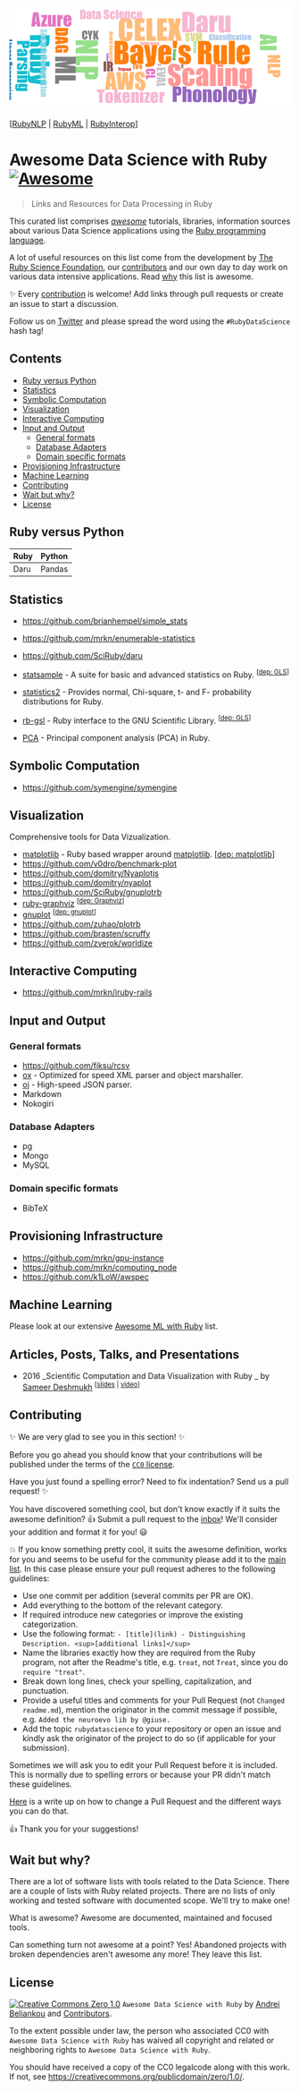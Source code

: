 <img src="header.png" align="center">

[[RubyNLP](https://github.com/arbox/nlp-with-ruby) |
 [RubyML](https://github.com/arbox/machine-learning-with-ruby) |
 [RubyInterop](https://github.com/arbox/ruby-interoperability)]


# Awesome Data Science with Ruby [![Awesome](https://cdn.rawgit.com/sindresorhus/awesome/d7305f38d29fed78fa85652e3a63e154dd8e8829/media/badge.svg)](https://github.com/sindresorhus/awesome)

> Links and Resources for Data Processing in Ruby

This curated list comprises [_awesome_][awesome] tutorials, libraries,
information sources about various Data Science applications using
the [Ruby programming language][ruby].

A lot of useful resources on this list come from the development by
[The Ruby Science Foundation][sciruby], our [contributors][contributors] and
our own day to day work on various data intensive applications.
Read [why](#wait-but-why) this list is awesome.

:sparkles: Every [contribution](#contributing) is welcome!
Add links through pull requests or create an issue to start a discussion.

Follow us on [Twitter](https://twitter.com/RubyNLP)
and please spread the word using the `#RubyDataScience` hash tag!

<!-- nodoc -->

## Contents

<!-- toc -->

- [Ruby versus Python](#ruby-versus-python)
- [Statistics](#statistics)
- [Symbolic Computation](#symbolic-computation)
- [Visualization](#visualization)
- [Interactive Computing](#interactive-computing)
- [Input and Output](#input-and-output)
  * [General formats](#general-formats)
  * [Database Adapters](#database-adapters)
  * [Domain specific formats](#domain-specific-formats)
- [Provisioning Infrastructure](#provisioning-infrastructure)
- [Machine Learning](#machine-learning)
- [Contributing](#contributing)
- [Wait but why?](#wait-but-why)
- [License](#license)

<!-- tocstop -->

<!-- doc -->

## Ruby versus Python

| Ruby   | Python |
| ---    | ---    |
| Daru   | Pandas |

## Statistics

- https://github.com/brianhempel/simple_stats
- https://github.com/mrkn/enumerable-statistics
- https://github.com/SciRuby/daru
- [statsample](https://github.com/clbustos/statsample) -
  A suite for basic and advanced statistics on Ruby. <sup>[[dep: GLS](#gls)]</sup>


- [statistics2](https://github.com/abscondment/statistics2) -
  Provides normal, Chi-square, t- and F- probability distributions for Ruby.

- [rb-gsl](https://github.com/blackwinter/rb-gsl) -
  Ruby interface to the GNU Scientific Library. <sup>[[dep: GLS](#gls)]</sup>

- [PCA](https://github.com/gbuesing/pca) - Principal component analysis (PCA) in Ruby.

## Symbolic Computation

- https://github.com/symengine/symengine

## Visualization

Comprehensive tools for Data Vizualization.

- [matplotlib](https://github.com/mrkn/matplotlib.rb) -
  Ruby based wrapper around [matplotlib](https://matplotlib.org/). <dep>[[dep: matplotlib](#matplotlib)]</dep>
- https://github.com/v0dro/benchmark-plot
- https://github.com/domitry/Nyaplotjs
- https://github.com/domitry/nyaplot
- https://github.com/SciRuby/gnuplotrb
- [ruby-graphviz](https://github.com/glejeune/Ruby-Graphviz)
  <sup>[[dep: Graphviz](#graphviz)]</sup>
- [gnuplot](https://github.com/rdp/ruby_gnuplot/tree/master)
  <sup>[[dep: gnuplot](#gnuplot)]</sup>
- https://github.com/zuhao/plotrb
- https://github.com/brasten/scruffy
- https://github.com/zverok/worldize


## Interactive Computing

- https://github.com/mrkn/iruby-rails


## Input and Output

### General formats

- https://github.com/fiksu/rcsv
- [ox](https://github.com/ohler55/ox) -
  Optimized for speed XML parser and object marshaller.
- [oj](https://github.com/ohler55/oj) -
  High-speed JSON parser.
- Markdown
- Nokogiri

### Database Adapters

- pg
- Mongo
- MySQL

### Domain specific formats

- BibTeX

## Provisioning Infrastructure

- https://github.com/mrkn/gpu-instance
- https://github.com/mrkn/computing_node
- https://github.com/k1LoW/awspec


## Machine Learning

Please look at our extensive [Awesome ML with Ruby][ml-with-ruby] list.

## Articles, Posts, Talks, and Presentations

- 2016
  _Scientific Computation and Data Visualization with Ruby _ by [Sameer Deshmukh](https://twitter.com/v0dro)
  <sup>[[slides](https://www.slideshare.net/SrijanOne/webinar-scientific-computation-and-data-visualization-with-ruby) |
  [video](https://www.youtube.com/watch?v=5970kC6MfBE)]</sup>

## Contributing

:sparkles: We are very glad to see you in this section! :sparkles:

Before you go ahead you should know that your contributions will be published under
the terms of the [`CC0` license](https://creativecommons.org/publicdomain/zero/1.0/).

Have you just found a spelling error? Need to fix indentation?
Send us a pull request! :sparkles:

You have discovered something cool, but don't know exactly if it suits the
awesome definition? :+1: Submit a pull request to the [inbox](inbox.md)!
We'll consider your addition and format it for you! :smiley:

:boom: If you know something pretty cool, it suits the awesome definition, works for you
and seems to be useful for the community please add it to the [main list](README.md).
In this case please ensure your pull request adheres to the following guidelines:

- Use one commit per addition (several commits per PR are OK).
- Add everything to the bottom of the relevant category.
- If required introduce new categories or improve the existing categorization.
- Use the following format: `- [title](link) - Distinguishing Description. <sup>[additional links]</sup>`
- Name the libraries exactly how they are required from the Ruby program, not
  after the Readme's title, e.g. `treat`, not `Treat`, since you do `require "treat"`.
- Break down long lines, check your spelling, capitalization, and punctuation.
- Provide a useful titles and comments for your Pull Request (not `Changed readme.md`),
  mention the originator in the commit message if possible, e.g. `Added the neuroevo lib by @giuse.`
- Add the topic `rubydatascience` to your repository or open an issue and
  kindly ask the originator of the project to do so (if applicable for your submission).

Sometimes we will ask you to edit your Pull Request before it is included.
This is normally due to spelling errors or because your PR didn't match
these guidelines.

[Here][change-pr] is a write up on how to change a Pull Request and
the different ways you can do that.

:+1: Thank you for your suggestions!

## Wait but why?

There are a lot of software lists with tools related to the Data Science.
There are a couple of lists with Ruby related projects. There are no lists of
only working and tested software with documented scope. We'll try to make one!

What is awesome? Awesome are documented, maintained and focused tools.

Can something turn not awesome at a point? Yes! Abandoned projects with broken
dependencies aren't awesome any more! They leave this list.

## License

[![Creative Commons Zero 1.0](http://mirrors.creativecommons.org/presskit/buttons/80x15/svg/cc-zero.svg)](https://creativecommons.org/publicdomain/zero/1.0/) `Awesome Data Science with Ruby` by [Andrei Beliankou](https://github.com/arbox) and
[Contributors][contributors].

To the extent possible under law, the person who associated CC0 with
`Awesome Data Science with Ruby` has waived all copyright and related or neighboring rights
to `Awesome Data Science with Ruby`.

You should have received a copy of the CC0 legalcode along with this
work. If not, see <https://creativecommons.org/publicdomain/zero/1.0/>.

<!--- Links --->
[ruby]: https://www.ruby-lang.org/en/
[ml-with-ruby]: https://github.com/arbox/machine-learning-with-ruby
[awesome]: https://github.com/sindresorhus/awesome/blob/master/awesome.md
[change-pr]: https://github.com/RichardLitt/knowledge/blob/master/amending-a-commit-guide.md
[sciruby]: https://github.com/sciruby
[contributors]: https://github.com/arbox/data-science-with-ruby/graphs/contributors
